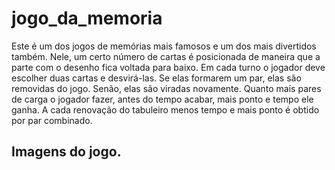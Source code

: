 # jogo_da_memoria

Este é um dos jogos de memórias mais famosos e um dos mais divertidos também. Nele, um certo número de cartas é posicionada de maneira que a parte com o desenho fica voltada para baixo. Em cada turno o jogador deve escolher duas cartas e desvirá-las. Se elas formarem um par, elas são removidas do jogo. Senão, elas são viradas novamente. Quanto mais pares de carga o jogador fazer, antes do tempo acabar, mais ponto e tempo ele ganha. A cada renovação do tabuleiro menos tempo e mais ponto é obtido por par combinado.

## Imagens do jogo.




